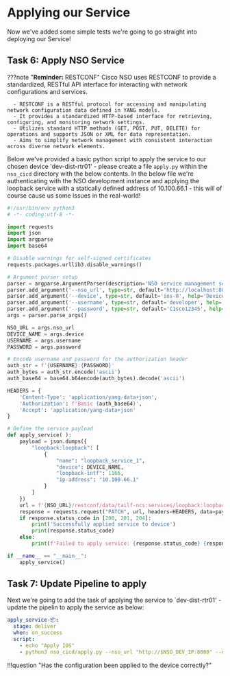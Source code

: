 # Applying our Service

Now we've added some simple tests we're going to go straight into deploying our Service!

## Task 6: Apply NSO Service 

???note "**Reminder:** RESTCONF"
    Cisco NSO uses RESTCONF to provide a standardized, RESTful API interface for interacting with network configurations and services.
    
	  -	RESTCONF is a RESTful protocol for accessing and manipulating network configuration data defined in YANG models.
	  -	It provides a standardized HTTP-based interface for retrieving, configuring, and monitoring network settings.
	  -	Utilizes standard HTTP methods (GET, POST, PUT, DELETE) for operations and supports JSON or XML for data representation.
	  -	Aims to simplify network management with consistent interaction across diverse network elements.

Below we've provided a basic python script to apply the service to our chosen device 'dev-dist-rtr01' - please create a file `apply.py` within the `nso_cicd` directory with the below contents. In the below file we're authenticating with the NSO development instance and applying the loopback service with a statically defined address of 10.100.66.1 - this will of course cause us some issues in the real-world!

```python 
#!/usr/bin/env python3
# -*- coding:utf-8 -*-

import requests
import json
import argparse
import base64

# Disable warnings for self-signed certificates
requests.packages.urllib3.disable_warnings()

# Argument parser setup
parser = argparse.ArgumentParser(description='NSO service management script')
parser.add_argument('--nso_url', type=str, default='http://localhost:8080', help='NSO server URL')
parser.add_argument('--device', type=str, default='ios-0', help='Device name')
parser.add_argument('--username', type=str, default='developer', help='NSO username')
parser.add_argument('--password', type=str, default='C1sco12345', help='NSO password')
args = parser.parse_args()

NSO_URL = args.nso_url
DEVICE_NAME = args.device
USERNAME = args.username
PASSWORD = args.password

# Encode username and password for the authorization header
auth_str = f'{USERNAME}:{PASSWORD}'
auth_bytes = auth_str.encode('ascii')
auth_base64 = base64.b64encode(auth_bytes).decode('ascii')

HEADERS = {
    'Content-Type': 'application/yang-data+json',
    'Authorization': f'Basic {auth_base64}',
    'Accept': 'application/yang-data+json'
}

# Define the service payload
def apply_service( ):
    payload = json.dumps({
        "loopback:loopback": [
            {
                "name": "loopback_service_1",
                "device": DEVICE_NAME,
                "loopback-intf": 1166,
                "ip-address": "10.100.66.1"
            }
        ]
    })
    url = f'{NSO_URL}/restconf/data/tailf-ncs:services/loopback:loopback'
    response = requests.request("PATCH", url, headers=HEADERS, data=payload)
    if response.status_code in [200, 201, 204]:
        print('Successfully applied service to device')
        print(response.status_code)
    else:
        print(f'Failed to apply service: {response.status_code} {response.text}')    

if __name__ == "__main__":
    apply_service()

```

## Task 7: Update Pipeline to apply 

Next we're going to add the task of applying the service to `dev-dist-rtr01' - update the pipelin to apply the service as below:


```yml
apply_service-📦:
  stage: deliver
  when: on_success
  script:
    - echo "Apply IOS"
    - python3 nso_cicd/apply.py --nso_url "http://$NSO_DEV_IP:8080" --device "dev-dist-rtr01" --username $NSO_DEV_USER --password $NSO_DEV_PWD
```

!!!question "Has the configuration been applied to the device correctly?"